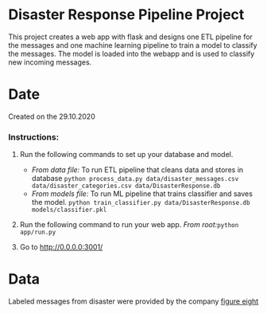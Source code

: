 # Disaster Response Pipeline Project
This project creates a web app with flask and designs one ETL pipeline for the
messages and one machine learning pipeline to train a model to classify the
messages. The model is loaded into the webapp and is used to classify new incoming
messages.
# Date
Created on the 29.10.2020
### Instructions:
1. Run the following commands to set up your database and model.

    - *From data file:* To run ETL pipeline that cleans data and stores in database
        `python process_data.py data/disaster_messages.csv data/disaster_categories.csv data/DisasterResponse.db`
    - *From models file:* To run ML pipeline that trains classifier and saves the model.
        `python train_classifier.py data/DisasterResponse.db models/classifier.pkl`

2. Run the following command to run your web app.
    *From root:*`python app/run.py`

3. Go to http://0.0.0.0:3001/
# Data
Labeled messages from disaster were provided by the company [figure eight](https://f8-federal.com/)
